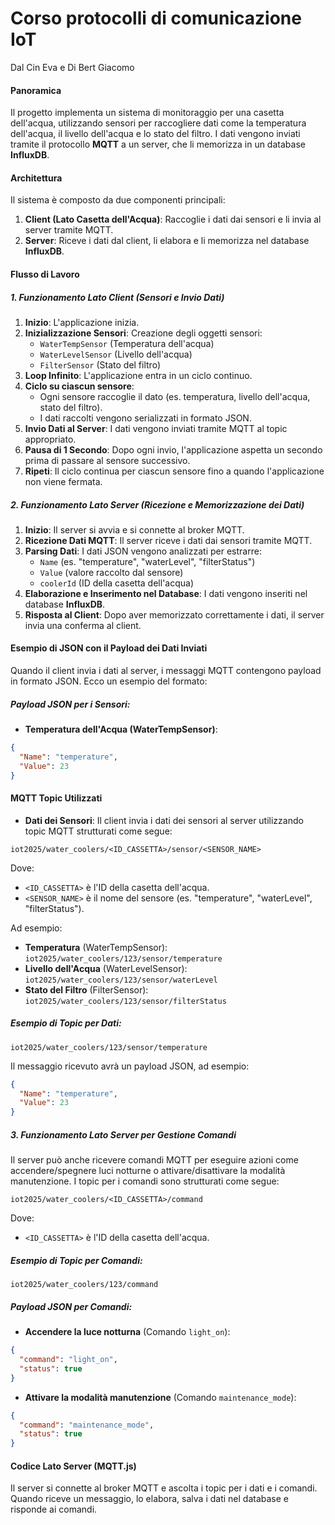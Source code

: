# Corso protocolli di comunicazione IoT

Dal Cin Eva e Di Bert Giacomo

#### Panoramica

Il progetto implementa un sistema di monitoraggio per una casetta dell'acqua, utilizzando sensori per raccogliere dati come la temperatura dell'acqua, il livello dell'acqua e lo stato del filtro. I dati vengono inviati tramite il protocollo **MQTT** a un server, che li memorizza in un database **InfluxDB**.

#### Architettura

Il sistema è composto da due componenti principali:

1. **Client (Lato Casetta dell'Acqua)**: Raccoglie i dati dai sensori e li invia al server tramite MQTT.
2. **Server**: Riceve i dati dal client, li elabora e li memorizza nel database **InfluxDB**.

#### Flusso di Lavoro

##### 1. Funzionamento Lato Client (Sensori e Invio Dati)

1. **Inizio**: L'applicazione inizia.
2. **Inizializzazione Sensori**: Creazione degli oggetti sensori:
    - `WaterTempSensor` (Temperatura dell'acqua)
    - `WaterLevelSensor` (Livello dell'acqua)
    - `FilterSensor` (Stato del filtro)
3. **Loop Infinito**: L'applicazione entra in un ciclo continuo.
4. **Ciclo su ciascun sensore**:
    - Ogni sensore raccoglie il dato (es. temperatura, livello dell'acqua, stato del filtro).
    - I dati raccolti vengono serializzati in formato JSON.
5. **Invio Dati al Server**: I dati vengono inviati tramite MQTT al topic appropriato.
6. **Pausa di 1 Secondo**: Dopo ogni invio, l'applicazione aspetta un secondo prima di passare al sensore successivo.
7. **Ripeti**: Il ciclo continua per ciascun sensore fino a quando l'applicazione non viene fermata.

##### 2. Funzionamento Lato Server (Ricezione e Memorizzazione dei Dati)

1. **Inizio**: Il server si avvia e si connette al broker MQTT.
2. **Ricezione Dati MQTT**: Il server riceve i dati dai sensori tramite MQTT.
3. **Parsing Dati**: I dati JSON vengono analizzati per estrarre:
    - `Name` (es. "temperature", "waterLevel", "filterStatus")
    - `Value` (valore raccolto dal sensore)
    - `coolerId` (ID della casetta dell'acqua)
4. **Elaborazione e Inserimento nel Database**: I dati vengono inseriti nel database **InfluxDB**.
5. **Risposta al Client**: Dopo aver memorizzato correttamente i dati, il server invia una conferma al client.

#### Esempio di JSON con il Payload dei Dati Inviati

Quando il client invia i dati al server, i messaggi MQTT contengono payload in formato JSON. Ecco un esempio del formato:

##### Payload JSON per i Sensori:

- **Temperatura dell'Acqua (WaterTempSensor)**:

```json
{
  "Name": "temperature",
  "Value": 23
}
```

#### MQTT Topic Utilizzati

- **Dati dei Sensori**: Il client invia i dati dei sensori al server utilizzando topic MQTT strutturati come segue:

```
iot2025/water_coolers/<ID_CASSETTA>/sensor/<SENSOR_NAME>
```

Dove:

- `<ID_CASSETTA>` è l'ID della casetta dell'acqua.
- `<SENSOR_NAME>` è il nome del sensore (es. "temperature", "waterLevel", "filterStatus").

Ad esempio:

- **Temperatura** (WaterTempSensor): `iot2025/water_coolers/123/sensor/temperature`
- **Livello dell'Acqua** (WaterLevelSensor): `iot2025/water_coolers/123/sensor/waterLevel`
- **Stato del Filtro** (FilterSensor): `iot2025/water_coolers/123/sensor/filterStatus`

##### Esempio di Topic per Dati:

```
iot2025/water_coolers/123/sensor/temperature
```

Il messaggio ricevuto avrà un payload JSON, ad esempio:

```json
{
  "Name": "temperature",
  "Value": 23
}
```

##### 3. Funzionamento Lato Server per Gestione Comandi

Il server può anche ricevere comandi MQTT per eseguire azioni come accendere/spegnere luci notturne o attivare/disattivare la modalità manutenzione. I topic per i comandi sono strutturati come segue:

```
iot2025/water_coolers/<ID_CASSETTA>/command
```

Dove:

- `<ID_CASSETTA>` è l'ID della casetta dell'acqua.

##### Esempio di Topic per Comandi:

```
iot2025/water_coolers/123/command
```

##### Payload JSON per Comandi:

- **Accendere la luce notturna** (Comando `light_on`):

```json
{
  "command": "light_on",
  "status": true
}
```

- **Attivare la modalità manutenzione** (Comando `maintenance_mode`):

```json
{
  "command": "maintenance_mode",
  "status": true
}
```

#### Codice Lato Server (MQTT.js)

Il server si connette al broker MQTT e ascolta i topic per i dati e i comandi. Quando riceve un messaggio, lo elabora, salva i dati nel database e risponde ai comandi.
